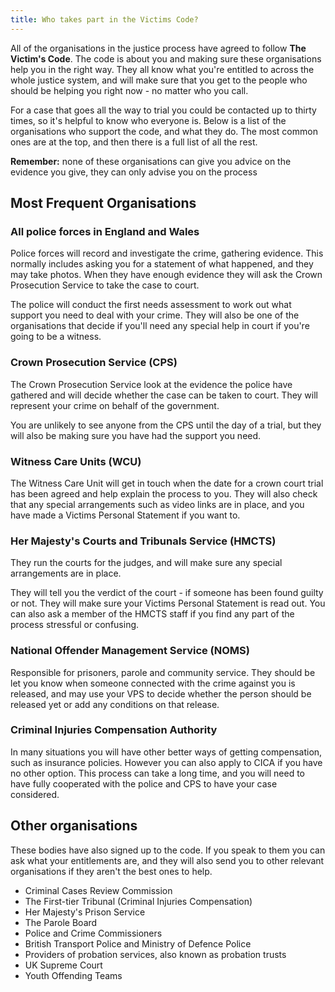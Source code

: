 ```yaml
---
title: Who takes part in the Victims Code?	
---
```

All of the organisations in the justice process have agreed to follow **The Victim's Code**. The code is about you and making sure these organisations help you in the right way. They all know what you're entitled to across the whole justice system, and will make sure that you get to the people who should be helping you right now - no matter who you call.

For a case that goes all the way to trial you could be contacted up to thirty times, so it's helpful to know who everyone is. Below is a list of the organisations who support the code, and what they do. The most common ones are at the top, and then there is a full list of all the rest.

**Remember:** none of these organisations can give you advice on the evidence you give, they can only advise you on the process

## Most Frequent Organisations

### <a name="police"></a>All police forces in England and Wales
Police forces will record and investigate the crime, gathering evidence. This normally includes asking you for a statement of what happened, and they may take photos. When they have enough evidence they will ask the Crown Prosecution Service to take the case to court.

The police will conduct the first needs assessment to work out what support you need to deal with your crime. They will also be one of the organisations that decide if you'll need any special help in court if you're going to be a witness.

### <a name="cps"></a>Crown Prosecution Service (CPS)
The Crown Prosecution Service look at the evidence the police have gathered and will decide whether the case can be taken to court. They will represent your crime on behalf of the government.

You are unlikely to see anyone from the CPS until the day of a trial, but they will also be making sure you have had the support you need.

### <a name="wcu"></a>Witness Care Units (WCU)
The Witness Care Unit will get in touch when the date for a crown court trial has been agreed and help explain the process to you. They will also check that any special arrangements such as video links are in place, and you have made a Victims Personal Statement if you want to.

### <a name="hmcts"></a>Her Majesty's Courts and Tribunals Service (HMCTS)
They run the courts for the judges, and will make sure any special arrangements are in place. 

They will tell you the verdict of the court - if someone has been found guilty or not. They will make sure your Victims Personal Statement is read out. You can also ask a member of the HMCTS staff if you find any part of the process stressful or confusing.

### <a name="noms"></a>National Offender Management Service (NOMS)
Responsible for prisoners, parole and community service. They should be let you know when someone connected with the crime against you is released, and may use your VPS to decide whether the person should be released yet or add any conditions on that release.

### <a name="cica"></a>Criminal Injuries Compensation Authority
In many situations you will have other better ways of getting compensation, such as insurance policies. However you can also apply to CICA if you have no other option. This process can take a long time, and you will need to have fully cooperated with the police and CPS to have your case considered.

## Other organisations
These bodies have also signed up to the code. If you speak to them you can ask what your entitlements are, and they will also send you to other relevant organisations if they aren't the best ones to help.

- Criminal Cases Review Commission
- The First-tier Tribunal (Criminal Injuries Compensation)
- Her Majesty's Prison Service
- The Parole Board
- Police and Crime Commissioners
- British Transport Police and Ministry of Defence Police
- Providers of probation services, also known as probation trusts
- UK Supreme Court
- Youth Offending Teams
